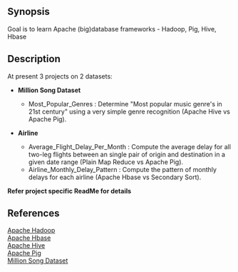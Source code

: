 ## Synopsis

Goal is	to learn Apache (big)database frameworks - Hadoop, Pig, Hive, Hbase

## Description

At present 3 projects on 2 datasets:  
  
* **Million Song Dataset**  
  * Most_Popular_Genres : Determine "Most popular music genre's in 21st century" using a very simple genre recognition (Apache Hive vs Apache Pig).  
  
* **Airline**  
  * Average_Flight_Delay_Per_Month : Compute the average	delay for all two-leg flights between an single pair of origin and destination in a given date range (Plain Map Reduce vs Apache Pig).  
  * Airline_Monthly_Delay_Pattern : Compute the pattern of monthly delays for each airline (Apache Hbase vs Secondary Sort).  
  
**Refer project specific ReadMe for details**

## References  

[Apache Hadoop](http://hadoop.apache.org/)  
[Apache Hbase](http://hbase.apache.org/)  
[Apache Hive](http://hive.apache.org/)  
[Apache Pig](http://pig.apache.org/)  
[Million Song Dataset](http://labrosa.ee.columbia.edu/millionsong/)  